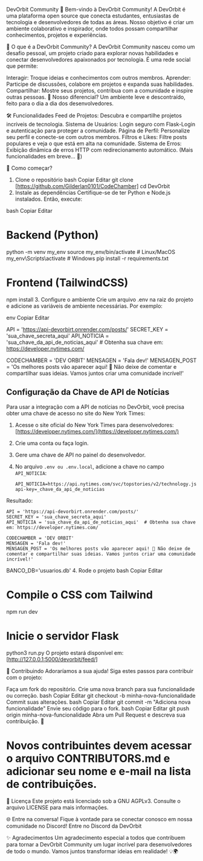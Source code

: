 DevOrbit Community
🌌 Bem-vindo à DevOrbit Community!
A DevOrbit é uma plataforma open source que conecta estudantes, entusiastas de tecnologia e desenvolvedores de todas as áreas. Nosso objetivo é criar um ambiente colaborativo e inspirador, onde todos possam compartilhar conhecimentos, projetos e experiências.

🎯 O que é a DevOrbit Community?
A DevOrbit Community nasceu como um desafio pessoal, um projeto criado para explorar novas habilidades e conectar desenvolvedores apaixonados por tecnologia. É uma rede social que permite:

Interagir: Troque ideias e conhecimentos com outros membros.
Aprender: Participe de discussões, colabore em projetos e expanda suas habilidades.
Compartilhar: Mostre seus projetos, contribua com a comunidade e inspire outras pessoas.
🌟 Nosso diferencial? Um ambiente leve e descontraído, feito para o dia a dia dos desenvolvedores.

🛠️ Funcionalidades
Feed de Projetos: Descubra e compartilhe projetos incríveis de tecnologia.
Sistema de Usuários: Login seguro com Flask-Login e autenticação para proteger a comunidade.
Página de Perfil: Personalize seu perfil e conecte-se com outros membros.
Filtros e Likes: Filtre posts populares e veja o que está em alta na comunidade.
Sistema de Erros: Exibição dinâmica de erros HTTP com redirecionamento automático.
(Mais funcionalidades em breve... 🎉)

🚀 Como começar?
1. Clone o repositório
bash
Copiar
Editar
git clone [https://github.com/Gilderlan0101/CodeChamber]
cd DevOrbit
2. Instale as dependências
Certifique-se de ter Python e Node.js instalados. Então, execute:

bash
Copiar
Editar
# Backend (Python)
python -m venv my_env
source my_env/bin/activate  # Linux/MacOS
my_env\Scripts\activate     # Windows
pip install -r requirements.txt

# Frontend (TailwindCSS)
npm install
3. Configure o ambiente
Crie um arquivo .env na raiz do projeto e adicione as variáveis de ambiente necessárias. Por exemplo:

env
Copiar
Editar

API = 'https://api-devorbirt.onrender.com/posts/'
SECRET_KEY = 'sua_chave_secreta_aqui'
API_NOTICIA = 'sua_chave_da_api_de_noticias_aqui'  # Obtenha sua chave em: https://developer.nytimes.com/

CODECHAMBER = 'DEV ORBIT'
MENSAGEN = 'Fala dev!'
MENSAGEN_POST = 'Os melhores posts vão aparecer aqui! 🌟 Não deixe de comentar e compartilhar suas ideias. Vamos juntos criar uma comunidade incrível!'

## Configuração da Chave de API de Notícias

Para usar a integração com a API de notícias no DevOrbit, você precisa obter uma chave de acesso no site do New York Times:

1. Acesse o site oficial do New York Times para desenvolvedores:  
   [https://developer.nytimes.com/](https://developer.nytimes.com/)

2. Crie uma conta ou faça login.

3. Gere uma chave de API no painel do desenvolvedor.

4. No arquivo `.env ou .env.local`, adicione a chave no campo `API_NOTICIA`:
   ```env
   API_NOTICIA=https://api.nytimes.com/svc/topstories/v2/technology.json?api-key=_chave_da_api_de_noticias

Resultado:

    API = 'https://api-devorbirt.onrender.com/posts/'
    SECRET_KEY = 'sua_chave_secreta_aqui'
    API_NOTICIA = 'sua_chave_da_api_de_noticias_aqui'  # Obtenha sua chave em: https://developer.nytimes.com/
    
    CODECHAMBER = 'DEV ORBIT'
    MENSAGEN = 'Fala dev!'
    MENSAGEN_POST = 'Os melhores posts vão aparecer aqui! 🌟 Não deixe de comentar e compartilhar suas ideias. Vamos juntos criar uma comunidade incrível!'



BANCO_DB='usuarios.db'
4. Rode o projeto
bash
Copiar
Editar
# Compile o CSS com Tailwind
npm run dev

# Inicie o servidor Flask
python3 run.py
O projeto estará disponível em: [http://127.0.0.1:5000/devorbit/feed/]

🤝 Contribuindo
Adoraríamos a sua ajuda! Siga estes passos para contribuir com o projeto:


Faça um fork do repositório.
Crie uma nova branch para sua funcionalidade ou correção.
bash
Copiar
Editar
git checkout -b minha-nova-funcionalidade
Commit suas alterações.
bash
Copiar
Editar
git commit -m "Adiciona nova funcionalidade"
Envie seu código para o fork.
bash
Copiar
Editar
git push origin minha-nova-funcionalidade
Abra um Pull Request e descreva sua contribuição. 🎉

# Novos contribuintes devem acessar o arquivo CONTRIBUTORS.md e adicionar seu nome e e-mail na lista de contribuições.


📜 Licença
Este projeto está licenciado sob a GNU AGPLv3.
Consulte o arquivo LICENSE para mais informações.

🌐 Entre na conversa!
Fique à vontade para se conectar conosco em nossa comunidade no Discord!
Entre no Discord da DevOrbit

✨ Agradecimentos
Um agradecimento especial a todos que contribuem para tornar a DevOrbit Community um lugar incrível para desenvolvedores de todo o mundo. Vamos juntos transformar ideias em realidade! 💡🌍

